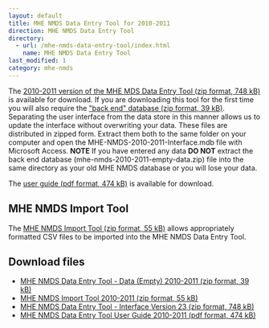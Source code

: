 ```yaml
---
layout: default
title: MHE NMDS Data Entry Tool for 2010-2011
direction: MHE NMDS Data Entry Tool
directory:
  - url: /mhe-nmds-data-entry-tool/index.html
    name: MHE NMDS Data Entry Tool
last_modified: 1
category: mhe-nmds
---
```


The [2010-2011 version of the MHE MDS Data Entry Tool (zip format, 748 kB)][interface-href] is available for download.
If you are downloading this tool for the first time you will also require the ["back end" database (zip format, 39 kB)][emptydata-href]. Separating the user interface from the data store in this manner allows us to update the interface without overwriting your data.
These files are distributed in zipped form. Extract them both to the same folder on your computer and open the MHE-NMDS-2010-2011-Interface.mdb file with Microsoft Access.
**NOTE** If you have entered any data **DO NOT** extract the back end database (mhe-nmds-2010-2011-empty-data.zip) file into the same directory as your old MHE NMDS database or you will lose your data.

The [user guide (pdf format, 474 kB)][userguide-href] is available for download.
## MHE NMDS Import Tool
The [MHE NMDS Import Tool (zip format, 55 kB)][importer-href] allows appropriately formatted CSV files to be imported into the MHE NMDS Data Entry Tool.
## Download files
* [MHE NMDS Data Entry Tool - Data (Empty) 2010-2011 (zip format, 39 kB)][emptydata-href]
* [MHE NMDS Import Tool 2010-2011 (zip format, 55 kB)][importer-href]
* [MHE NMDS Data Entry Tool - Interface Version 23 (zip format, 748 kB)][interface-href]
* [MHE NMDS Data Entry Tool User Guide 2010-2011 (pdf format, 474 kB)][userguide-href]

[interface-href]: /site/assets/files/1013/mhe-nmds-2010-2011-interface.zip
[emptydata-href]: /site/assets/files/1013/mhe-nmds-2010-2011-empty-data.zip
[userguide-href]: /site/assets/files/1013/mhe-nmds-2010-2011-de-tool-user-guide.pdf
[importer-href]: /site/assets/files/1013/mhe-nmds-2010-2011-importer.zip
